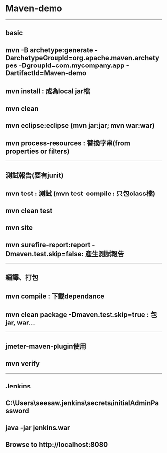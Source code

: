 # Maven-demo
--------------------------------------------
## basic
## mvn -B archetype:generate -DarchetypeGroupId=org.apache.maven.archetypes -DgroupId=com.mycompany.app -DartifactId=Maven-demo
## mvn install : 成為local jar檔
## mvn clean
## mvn eclipse:eclipse (mvn jar:jar; mvn war:war)
## mvn process-resources : 替換字串(from properties or filters)

--------------------------------------------
## 測試報告(要有junit)
## mvn test : 測試 (mvn test-compile : 只包class檔)
## mvn clean test
## mvn site
## mvn surefire-report:report -Dmaven.test.skip=false: 產生測試報告

--------------------------------------------
## 編譯、打包
## mvn compile : 下載dependance
## mvn clean package -Dmaven.test.skip=true : 包jar, war...

--------------------------------------------
## jmeter-maven-plugin使用
## mvn verify

--------------------------------------------
## Jenkins 
## C:\Users\seesaw\.jenkins\secrets\initialAdminPassword
## java -jar jenkins.war
## Browse to http://localhost:8080
